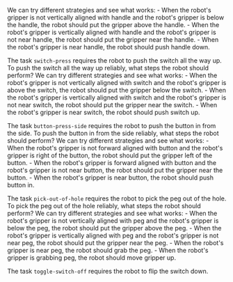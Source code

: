 We can try different strategies and see what works:
    - When the robot's gripper is not vertically aligned with handle and the robot's gripper is below the handle, the robot should put the gripper above the handle.
    - When the robot's gripper is vertically aligned with handle and the robot's gripper is not near handle, the robot should put the gripper near the handle.
    - When the robot's gripper is near handle, the robot should push handle down.

The task `switch-press` requires the robot to push the switch all the way up.
To push the switch all the way up reliably, what steps the robot should perform? We can try different strategies and see what works:
    - When the robot's gripper is not vertically aligned with switch and the robot's gripper is above the switch, the robot should put the gripper below the switch.
    - When the robot's gripper is vertically aligned with switch and the robot's gripper is not near switch, the robot should put the gripper near the switch.
    - When the robot's gripper is near switch, the robot should push switch up.

The task `button-press-side` requires the robot to push the button in from the side.
To push the button in from the side reliably, what steps the robot should perform? We can try different strategies and see what works:
    - When the robot's gripper is not forward aligned with button and the robot's gripper is right of the button, the robot should put the gripper left of the button.
    - When the robot's gripper is forward aligned with button and the robot's gripper is not near button, the robot should put the gripper near the button.
    - When the robot's gripper is near button, the robot should push button in.

The task `pick-out-of-hole` requires the robot to pick the peg out of the hole.
To pick the peg out of the hole reliably, what steps the robot should perform? We can try different strategies and see what works:
    - When the robot's gripper is not vertically aligned with peg and the robot's gripper is below the peg, the robot should put the gripper above the peg.
    - When the robot's gripper is vertically aligned with peg and the robot's gripper is not near peg, the robot should put the gripper near the peg.
    - When the robot's gripper is near peg, the robot should grab the peg.
    - When the robot's gripper is grabbing peg, the robot should move gripper up.

The task `toggle-switch-off` requires the robot to flip the switch down.

